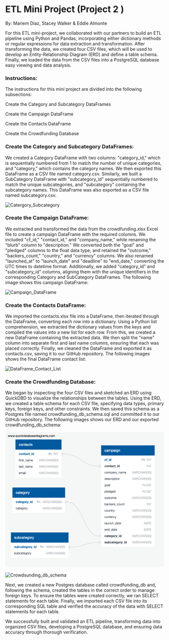 # ETL Mini Project (Project 2 )
By: Mariem Diaz, Stacey Walker & Eddie Almonte

For this ETL mini-project, we collaborated with our partners to build an ETL pipeline using Python and Pandas, incorporating either dictionary methods or regular expressions for data extraction and transformation. After transforming the data, we created four CSV files, which will be used to develop an Entity-Relationship Diagram (ERD) and define a table schema. Finally, we loaded the data from the CSV files into a PostgreSQL database easy viewing and data analysis.

### Instructions:

The instructions for this mini project are divided into the following subsections:

Create the Category and Subcategory DataFrames

Create the Campaign DataFrame

Create the Contacts DataFrame

Create the Crowdfunding Database

### Create the Category and Subcategory DataFrames:

We created a Category DataFrame with two columns: "category_id," which is sequentially numbered from 1 to match the number of unique categories, and "category," which contains the category names. We then exported this DataFrame as a CSV file named category.csv. Similarly, we built a SubCategory DataFrame with "subcategory_id" sequentially numbered to match the unique subcategories, and "subcategory" containing the subcategory names. This DataFrame was also exported as a CSV file named subcategory.csv.

![Catergory_Subcategory](https://i.postimg.cc/fy58MLCy/Category-and-Subcategory.png)

### Create the Campaign DataFrame:

We extracted and transformed the data from the crowdfunding.xlsx Excel file to create a campaign DataFrame with the required columns. We included "cf_id," "contact_id," and "company_name," while renaming the "blurb" column to "description." We converted both the "goal" and "pledged" columns to the float data type, and retained the "outcome," "backers_count," "country," and "currency" columns. We also renamed "launched_at" to "launch_date" and "deadline" to "end_date," converting the UTC times to datetime format. Additionally, we added "category_id" and "subcategory_id" columns, aligning them with the unique identifiers in the corresponding Category and SubCategory DataFrames. The following image shows this campaign DataFrame:

![Campaign_DataFrame](https://i.postimg.cc/FFGpdYbs/Campaign-Data-Frame.png)

### Create the Contacts DataFrame:

We imported the contacts.xlsx file into a DataFrame, then iterated through the DataFrame, converting each row into a dictionary. Using a Python list comprehension, we extracted the dictionary values from the keys and compiled the values into a new list for each row. From this, we created a new DataFrame containing the extracted data. We then split the "name" column into separate first and last name columns, ensuring that each was placed correctly. Finally, we cleaned the DataFrame and exported it as contacts.csv, saving it to our GitHub repository. The following images shows the final DataFrame contact list:

![DataFrame_Contact_List](https://i.postimg.cc/J4vbZZsm/Data-Frame-Contact-List.png)

### Create the Crowdfunding Database:

We began by inspecting the four CSV files and sketched an ERD using QuickDBD to visualize the relationships between the tables. Using the ERD, we created a table schema for each CSV file, specifying data types, primary keys, foreign keys, and other constraints. We then saved this schema as a Postgres file named crowdfunding_db_schema.sql and committed it to our GitHub repository. The following images shows our ERD and our exported crowdfunding_db_schema:

![ERD](https://github.com/mariemsdiaz/Crowdfunding_ETL/blob/main/Resources/ERD_Table.png)

![Crowdsunding_db_schema](https://i.postimg.cc/bvHb753N/Crowfunding-db-schema.png)

Next, we created a new Postgres database called crowdfunding_db and, following the schema, created the tables in the correct order to manage foreign keys. To ensure the tables were created correctly, we ran SELECT statements for each table. Finally, we imported each CSV file into its corresponding SQL table and verified the accuracy of the data with SELECT statements for each table.

We successfully built and validated an ETL pipeline, transforming data into organized CSV files, developing a PostgreSQL database, and ensuring data accuracy through thorough verification.


